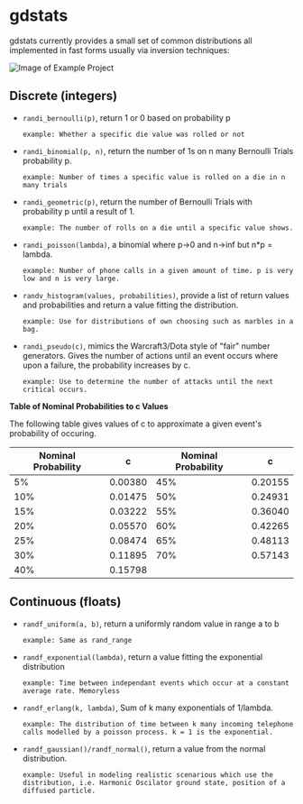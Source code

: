 # gdstats

gdstats currently provides a small set of common distributions all implemented in fast forms usually via inversion techniques:

![Image of Example Project](https://i.imgur.com/39pPFmh.png)

Discrete (integers)
--------

- `randi_bernoulli(p)`, return 1 or 0 based on probability p

	`example: Whether a specific die value was rolled or not`

- `randi_binomial(p, n)`, return the number of 1s on n many Bernoulli Trials probability p.

	`example: Number of times a specific value is rolled on a die in n many trials`

- `randi_geometric(p)`, return the number of Bernoulli Trials with probability p until a result of 1.

	`example: The number of rolls on a die until a specific value shows.`

- `randi_poisson(lambda)`, a binomial where p->0 and n->inf but n*p = lambda.

	`example: Number of phone calls in a given amount of time. p is very low and n is very large.`

- `randv_histogram(values, probabilities)`, provide a list of return values and probabilities and return a value fitting the distribution.

	`example: Use for distributions of own choosing such as marbles in a bag.`

- `randi_pseudo(c)`, mimics the Warcraft3/Dota style of "fair" number generators. Gives the number of actions until an event occurs where upon a failure, the probability increases by c.

	`example: Use to determine the number of attacks until the next critical occurs.`
	
**Table of Nominal Probabilities to c Values**

The following table gives values of c to approximate a given event's probability of occuring.

| Nominal Probability |    c    | Nominal Probability |    c    |
|---------------------|:-------:|---------------------|:-------:|
|          5%         | 0.00380 |         45%         | 0.20155 |
|         10%         | 0.01475 |         50%         | 0.24931 |
|         15%         | 0.03222 |         55%         | 0.36040 |
|         20%         | 0.05570 |         60%         | 0.42265 |
|         25%         | 0.08474 |         65%         | 0.48113 |
|         30%         | 0.11895 |         70%         | 0.57143 |
|         40%         | 0.15798 |                     |         |


Continuous (floats)
----------

- `randf_uniform(a, b)`, return a uniformly random value in range a to b

	`example: Same as rand_range`

- `randf_exponential(lambda)`, return a value fitting the exponential distribution

	`example: Time between independant events which occur at a constant average rate. Memoryless`

- `randf_erlang(k, lambda)`, Sum of k many exponentials of 1/lambda.

	`example: The distribution of time between k many incoming telephone calls modelled by a poisson process. k = 1 is the exponential.`

- `randf_gaussian()/randf_normal()`, return a value from the normal distribution.

	`example: Useful in modeling realistic scenarious which use the distribution, i.e. Harmonic Oscilator ground state, position of a diffused particle.`
